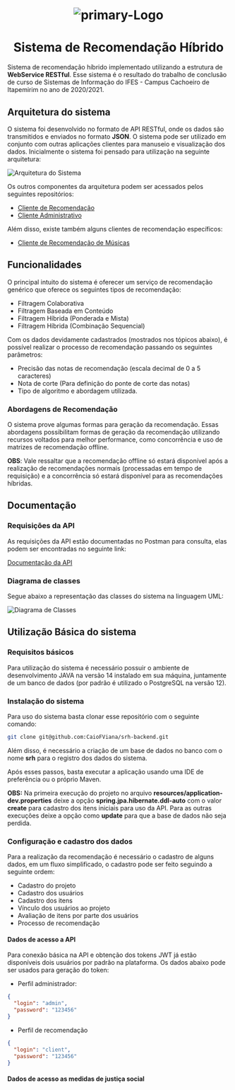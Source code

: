 <h1 align="center">
    <img src="https://i.ibb.co/tzbzzs9/primary-Logo.png" alt="primary-Logo" border="0">
</h1>

<h1 align="center">
    Sistema de Recomendação Híbrido
</h1>

Sistema de recomendação híbrido implementado utilizando a estrutura de **WebService RESTful**. Esse sistema é o resultado do trabalho de conclusão de curso de Sistemas de Informação do IFES - Campus Cachoeiro de Itapemirim no ano de 2020/2021.

## Arquitetura do sistema

O sistema foi desenvolvido no formato de API RESTful, onde os dados são transmitidos e enviados no formato **JSON**. O sistema pode ser utilizado em conjunto com outras aplicações clientes para manuseio e visualização dos dados. Inicialmente o sistema foi pensado para utilização na seguinte arquitetura:

![Arquitetura do Sistema](https://i.ibb.co/Jd6wrnf/arquitetura.png)

Os outros componentes da arquitetura podem ser acessados pelos seguintes repositórios:

- [Cliente de Recomendação](https://github.com/herikLorencao/srh-client)
- [Cliente Administrativo](https://github.com/herikLorencao/srh-client-admin)

Além disso, existe também alguns clientes de recomendação específicos:

- [Cliente de Recomendação de Músicas](https://github.com/herikLorencao/srh-findbymusic)

## Funcionalidades

O principal intuito do sistema é oferecer um serviço de recomendação genérico que oferece os seguintes tipos de recomendação:

- Filtragem Colaborativa
- Filtragem Baseada em Conteúdo
- Filtragem Híbrida (Ponderada e Mista)
- Filtragem Híbrida (Combinação Sequencial)

Com os dados devidamente cadastrados (mostrados nos tópicos abaixo), é possível realizar o processo de recomendação passando os seguintes parâmetros:

- Precisão das notas de recomendação (escala decimal de 0 a 5 caracteres)
- Nota de corte (Para definição do ponte de corte das notas)
- Tipo de algoritmo e abordagem utilizada.

### Abordagens de Recomendação

O sistema prove algumas formas para geração da recomendação. Essas abordagens possibilitam formas de geração da recomendação utilizando recursos voltados para melhor performance, como concorrência e uso de matrizes de recomendação offline.

**OBS**: Vale ressaltar que a recomendação offline só estará disponível após a realização de recomendações normais (processadas em tempo de requisição) e a concorrência só estará disponível para as recomendações híbridas.

## Documentação

### Requisições da API

As requisições da API estão documentadas no Postman para consulta, elas podem ser encontradas no seguinte link:

[Documentação da API](https://documenter.getpostman.com/view/6420672/T1LVA4ST)

### Diagrama de classes

Segue abaixo a representação das classes do sistema na linguagem UML:

![Diagrama de Classes](https://i.ibb.co/1Kz7n4n/diagram.jpg)

## Utilização Básica do sistema

### Requisitos básicos

Para utilização do sistema é necessário possuir o ambiente de desenvolvimento JAVA na versão 14 instalado em sua máquina, juntamente de um banco de dados (por padrão é utilizado o PostgreSQL na versão 12).

### Instalação do sistema

Para uso do sistema basta clonar esse repositório com o seguinte comando:

```bash
git clone git@github.com:CaioFViana/srh-backend.git
```

Além disso, é necessário a criação de um base de dados no banco com o nome **srh** para o registro dos dados do sistema.

Após esses passos, basta executar a aplicação usando uma IDE de preferência ou o próprio Maven.

**OBS:** Na primeira execução do projeto no arquivo **resources/application-dev.properties** deixe a opção **spring.jpa.hibernate.ddl-auto**
com o valor **create** para cadastro dos itens iniciais para uso da API. Para as outras execuções deixe a opção como **update** para que a
base de dados não seja perdida. 

### Configuração e cadastro dos dados

Para a realização da recomendação é necessário o cadastro de alguns dados, em um fluxo simplificado, o cadastro pode ser feito seguindo a seguinte ordem:

- Cadastro do projeto
- Cadastro dos usuários
- Cadastro dos itens
- Vínculo dos usuários ao projeto
- Avaliação de itens por parte dos usuários
- Processo de recomendação

#### Dados de acesso a API

Para conexão básica na API e obtenção dos tokens JWT já estão disponíveis dois usuários por padrão na plataforma. Os dados
abaixo pode ser usados para geração do token:

- Perfil administrador:

```json
{
  "login": "admin",
  "password": "123456"
}
```

- Perfil de recomendação

```json
{
  "login": "client",
  "password": "123456"
}
```

#### Dados de acesso as medidas de justiça social
